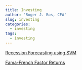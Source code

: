 ```yaml
---
title: Investing
author: 'Roger J. Bos, CFA'
slug: investing
categories:
  - investing 
tags:
  - investing 
---
```


[Recession Forecasting using SVM](https://www.rogerjbos.com/investing/Recession.html)

[Fama-French Factor Returns](https://www.rogerjbos.com/investing/FF5_decile.html)

